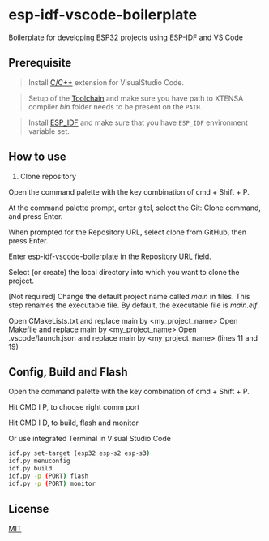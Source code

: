# esp-idf-vscode-boilerplate
Boilerplate for developing ESP32 projects using ESP-IDF and VS Code

## Prerequisite
  > Install [C/C++](https://marketplace.visualstudio.com/items?itemName=ms-vscode.cpptools) extension for VisualStudio Code.

  > Setup of the [Toolchain](https://docs.espressif.com/projects/esp-idf/en/release-v3.0/get-started/index.html#setup-toolchain) and make sure you have path to XTENSA compiler _bin_ folder needs to be present on the `PATH`.  
  
  > Install [ESP_IDF](https://docs.espressif.com/projects/esp-idf/en/release-v3.0/get-started/index.html#get-esp-idf) and make sure that you have `ESP_IDF` environment variable set.

## How to use

1. Clone repository

Open the command palette with the key combination of cmd + Shift + P.

At the command palette prompt, enter gitcl, select the Git: Clone command, and press Enter.

When prompted for the Repository URL, select clone from GitHub, then press Enter.

Enter [esp-idf-vscode-boilerplate](https://github.com/nechry/esp-idf-vscode-boilerplate.git) in the Repository URL field.

Select (or create) the local directory into which you want to clone the project.

[Not required] Change the default project name called *main* in files.
This step renames the executable file. By default, the executable file is *main.elf*.

Open CMakeLists.txt and replace main by <my_project_name>
Open Makefile and replace main by <my_project_name>
Open .vscode/launch.json and replace main by <my_project_name> (lines 11 and 19)


## Config, Build and Flash

Open the command palette with the key combination of cmd + Shift + P.

Hit CMD I P, to choose right comm port

Hit CMD I D, to build, flash and monitor

Or use integrated Terminal in Visual Studio Code

```bash
idf.py set-target (esp32 esp-s2 esp-s3)
idf.py menuconfig
idf.py build
idf.py -p (PORT) flash
idf.py -p (PORT) monitor
```

## License

[MIT](LICENSE)
